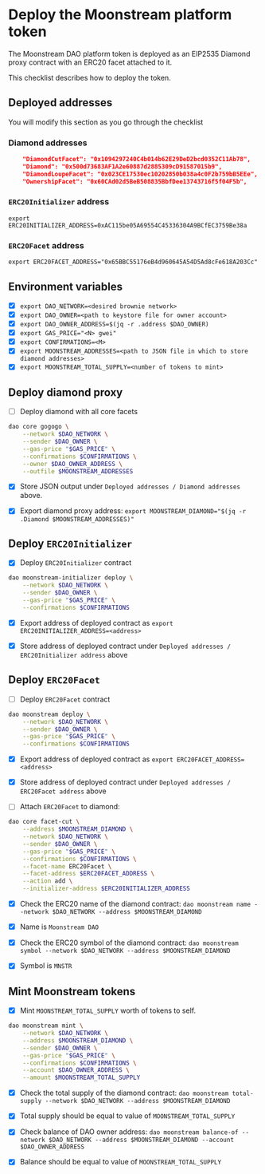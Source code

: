 # Deploy the Moonstream platform token

The Moonstream DAO platform token is deployed as an EIP2535 Diamond proxy contract with an ERC20
facet attached to it.

This checklist describes how to deploy the token.

## Deployed addresses

You will modify this section as you go through the checklist

### Diamond addresses

```json
    "DiamondCutFacet": "0x1094297240C4b014b62E29DeD2bcd0352C11Ab78",
    "Diamond": "0x500d73683AF1A2e60887d2885309cD91587015b9",
    "DiamondLoupeFacet": "0x023CE17530ec10202850b038a4c0F2b759bB5EEe",
    "OwnershipFacet": "0x60CAd02d5BeB508835BbfDee13743716f5f04F5b",

```

### `ERC20Initializer` address

```
export ERC20INITIALIZER_ADDRESS=0xAC115be05A69554C45336304A9BCfEC3759Be38a
```

### `ERC20Facet` address

```
export ERC20FACET_ADDRESS="0x65BBC55176eB4d960645A54D5Ad8cFe618A203Cc"
```

## Environment variables

- [x] `export DAO_NETWORK=<desired brownie network>`
- [x] `export DAO_OWNER=<path to keystore file for owner account>`
- [x] `export DAO_OWNER_ADDRESS=$(jq -r .address $DAO_OWNER)`
- [x] `export GAS_PRICE="<N> gwei"`
- [x] `export CONFIRMATIONS=<M>`
- [x] `export MOONSTREAM_ADDRESSES=<path to JSON file in which to store diamond addresses>`
- [x] `export MOONSTREAM_TOTAL_SUPPLY=<number of tokens to mint>`

## Deploy diamond proxy

- [ ] Deploy diamond with all core facets

```bash
dao core gogogo \
    --network $DAO_NETWORK \
    --sender $DAO_OWNER \
    --gas-price "$GAS_PRICE" \
    --confirmations $CONFIRMATIONS \
    --owner $DAO_OWNER_ADDRESS \
    --outfile $MOONSTREAM_ADDRESSES
```

- [x] Store JSON output under `Deployed addresses / Diamond addresses` above.

- [x] Export diamond proxy address: `export MOONSTREAM_DIAMOND="$(jq -r .Diamond $MOONSTREAM_ADDRESSES)"`

## Deploy `ERC20Initializer`

- [x] Deploy `ERC20Initializer` contract

```bash
dao moonstream-initializer deploy \
    --network $DAO_NETWORK \
    --sender $DAO_OWNER \
    --gas-price "$GAS_PRICE" \
    --confirmations $CONFIRMATIONS
```

- [x] Export address of deployed contract as `export ERC20INITIALIZER_ADDRESS=<address>`

- [x] Store address of deployed contract under `Deployed addresses / ERC20Initializer address` above

## Deploy `ERC20Facet`

- [ ] Deploy `ERC20Facet` contract

```bash
dao moonstream deploy \
    --network $DAO_NETWORK \
    --sender $DAO_OWNER \
    --gas-price "$GAS_PRICE" \
    --confirmations $CONFIRMATIONS
```

- [x] Export address of deployed contract as `export ERC20FACET_ADDRESS=<address>`

- [x] Store address of deployed contract under `Deployed addresses / ERC20Facet address` above

- [ ] Attach `ERC20Facet` to diamond:

```bash
dao core facet-cut \
    --address $MOONSTREAM_DIAMOND \
    --network $DAO_NETWORK \
    --sender $DAO_OWNER \
    --gas-price "$GAS_PRICE" \
    --confirmations $CONFIRMATIONS \
    --facet-name ERC20Facet \
    --facet-address $ERC20FACET_ADDRESS \
    --action add \
    --initializer-address $ERC20INITIALIZER_ADDRESS
```

- [x] Check the ERC20 name of the diamond contract: `dao moonstream name --network $DAO_NETWORK --address $MOONSTREAM_DIAMOND`

- [x] Name is `Moonstream DAO`

- [x] Check the ERC20 symbol of the diamond contract: `dao moonstream symbol --network $DAO_NETWORK --address $MOONSTREAM_DIAMOND`

- [x] Symbol is `MNSTR`

## Mint Moonstream tokens

- [x] Mint `MOONSTREAM_TOTAL_SUPPLY` worth of tokens to self.

```bash
dao moonstream mint \
    --network $DAO_NETWORK \
    --address $MOONSTREAM_DIAMOND \
    --sender $DAO_OWNER \
    --gas-price "$GAS_PRICE" \
    --confirmations $CONFIRMATIONS \
    --account $DAO_OWNER_ADDRESS \
    --amount $MOONSTREAM_TOTAL_SUPPLY
```

- [x] Check the total supply of the diamond contract: `dao moonstream total-supply --network $DAO_NETWORK --address $MOONSTREAM_DIAMOND`

- [x] Total supply should be equal to value of `MOONSTREAM_TOTAL_SUPPLY`

- [x] Check balance of DAO owner address: `dao moonstream balance-of --network $DAO_NETWORK --address $MOONSTREAM_DIAMOND --account $DAO_OWNER_ADDRESS`

- [x] Balance should be equal to value of `MOONSTREAM_TOTAL_SUPPLY`
